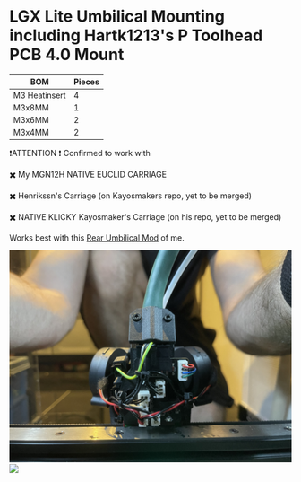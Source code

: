 # LGX Lite Umbilical Mounting including Hartk1213's P Toolhead PCB 4.0 Mount

| BOM | Pieces |
| ------ | ------ |
| M3 Heatinsert | 4 |
| M3x8MM | 1 |
| M3x6MM | 2 |
| M3x4MM | 2 |

❗ATTENTION ❗
 Confirmed to work with
 
✖️ My MGN12H NATIVE EUCLID CARRIAGE 

✖️ Henrikssn's Carriage (on Kayosmakers repo, yet to be merged)

✖️ NATIVE KLICKY Kayosmaker's Carriage (on his repo, yet to be merged)

Works best with this [Rear Umbilical Mod](https://github.com/Minsekt/moronvods/tree/main/Rear_Umbilical) of me.

![](images/IMG_8925.jpg)
![](images/2022-04-16T22_53_09.png)
